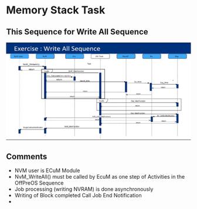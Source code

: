 # Memory Stack Task
## This Sequence for Write All Sequence
<p align="center">
  <img width="600" src="Images/Sequence.png ">
</p>

## Comments 

* NVM user is ECuM Module 
* NvM_WriteAll() must be called by EcuM as one step of Activities in the OffPreOS Sequence
* Job processing (writing NVRAM) is done asynchronously
* Writing of Block completed Call Job End Notification
* 